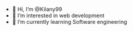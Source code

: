 - 👋 Hi, I’m @Kilany99
- 👀 I’m interested in web development
- 🌱 I’m currently learning Software engineering


<!---
Kilany99/Kilany99 is a ✨ special ✨ repository because its `README.md` (this file) appears on your GitHub profile.
You can click the Preview link to take a look at your changes.
--->
